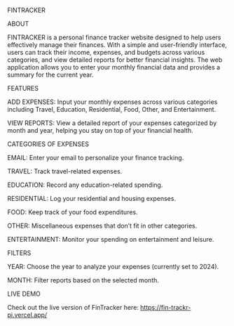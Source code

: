 FINTRACKER


ABOUT

FINTRACKER is a personal finance tracker website designed to help users effectively manage their finances. With a simple and user-friendly interface, users can track their income, expenses, and budgets across various categories, and view detailed reports for better financial insights. The web application allows you to enter your monthly financial data and provides a summary for the current year.

FEATURES

ADD EXPENSES: Input your monthly expenses across various categories including Travel, Education, Residential, Food, Other, and Entertainment.

VIEW REPORTS: View a detailed report of your expenses categorized by month and year, helping you stay on top of your financial health.

CATEGORIES OF EXPENSES

EMAIL: Enter your email to personalize your finance tracking.

TRAVEL: Track travel-related expenses.

EDUCATION: Record any education-related spending.

RESIDENTIAL: Log your residential and housing expenses.

FOOD: Keep track of your food expenditures.

OTHER: Miscellaneous expenses that don’t fit in other categories.

ENTERTAINMENT: Monitor your spending on entertainment and leisure.

FILTERS

YEAR: Choose the year to analyze your expenses (currently set to 2024).

MONTH: Filter reports based on the selected month.

LIVE DEMO

Check out the live version of FinTracker here: https://fin-trackr-pi.vercel.app/
